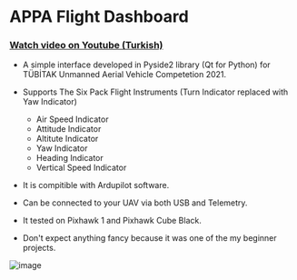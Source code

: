 # APPA Flight Dashboard 
### [Watch video on Youtube (Turkish)](https://www.youtube.com/watch?v=feG60ZziVEQ) 

* A simple interface developed in Pyside2 library (Qt for Python) for TÜBİTAK Unmanned Aerial Vehicle Competetion 2021.

* Supports The Six Pack Flight Instruments (Turn Indicator replaced with Yaw Indicator) 
  * Air Speed Indicator
  * Attitude Indicator
  * Altitute Indicator
  * Yaw Indicator
  * Heading Indicator
  * Vertical Speed Indicator
  
  
* It is compitible with Ardupilot software. 

* Can be connected to your UAV via both USB and Telemetry.

* It tested on Pixhawk 1 and Pixhawk Cube Black.

* Don't expect anything fancy because it was one of the my beginner projects.


![image](https://user-images.githubusercontent.com/47064744/191797332-7193df63-80d6-4d70-80f2-833e1db5d664.png)
